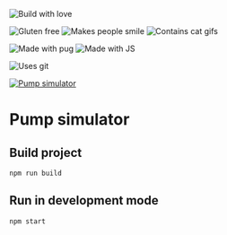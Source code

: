 ![Build with love](http://forthebadge.com/images/badges/built-with-love.svg)

![Gluten free](https://forthebadge.com/images/badges/gluten-free.svg) ![Makes people smile](https://forthebadge.com/images/badges/makes-people-smile.svg) ![Contains cat gifs](https://forthebadge.com/images/badges/contains-cat-gifs.svg)

![Made with pug](https://forthebadge.com/images/badges/made-with-pug.svg) ![Made with JS](https://forthebadge.com/images/badges/made-with-javascript.svg)

![Uses git](https://forthebadge.com/images/badges/uses-git.svg)

[![Pump simulator](./preview.gif)](./preview.mp4)

# Pump simulator

## Build project
```
npm run build
```

## Run in development mode
```
npm start
```
